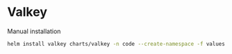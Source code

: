 # Valkey

Manual installation

```bash
helm install valkey charts/valkey -n code --create-namespace -f values.yaml
```
